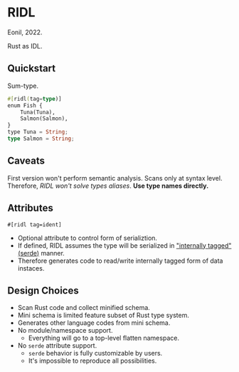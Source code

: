 RIDL
====
Eonil, 2022.

Rust as IDL.



Quickstart
----------
Sum-type.
```rust
#[ridl(tag=type)]
enum Fish {
    Tuna(Tuna),
    Salmon(Salmon),
}
type Tuna = String;
type Salmon = String;
```



Caveats
-------
First version won't perform semantic analysis.
Scans only at syntax level. Therefore, *RIDL won't solve types aliases*.
**Use type names directly.**



Attributes
----------
`#[ridl tag=ident]`
- Optional attribute to control form of serializtion.
- If defined, RIDL assumes the type will be serialized in ["internally tagged" (serde)](https://serde.rs/enum-representations.html#internally-tagged) manner.
- Therefore generates code to read/write internally tagged form of data instaces.











Design Choices
--------------
- Scan Rust code and collect minified schema.
- Mini schema is limited feature subset of Rust type system.
- Generates other language codes from mini schema.
- No module/namespace support.
    - Everything will go to a top-level flatten namespace.
- No `serde` attribute support.
    - `serde` behavior is fully customizable by users. 
    - It's impossible to reproduce all possibilities.

